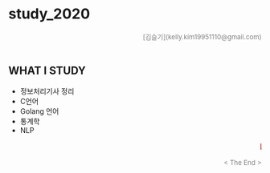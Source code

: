 # study_2020
<div align='right'><font size=2 color='gray'>[김슬기](kelly.kim19951110@gmail.com)</font></div>
<br>


## WHAT I STUDY
- 정보처리기사 정리
- C언어
- Golang 언어 
- 통계학 
- NLP 

<marquee><div align='right'><font size=3 color='brown'>Let's study Bagic of the programming and programming languages. </font></div></marquee>
<div align='right'><font size=2 color='gray'> &lt; The End &gt; </font></div>

